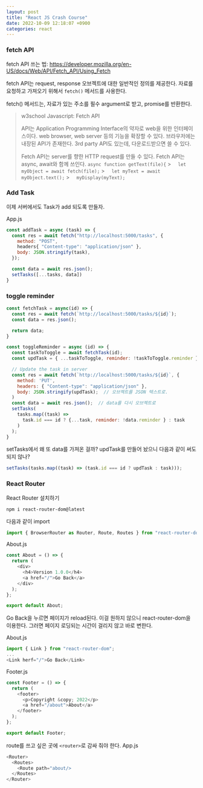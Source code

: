 ```yaml
---
layout: post
title: "React JS Crash Course"
date: 2022-10-09 12:18:07 +0900
categories: react
---
```


### fetch API

fetch API 쓰는 법: https://developer.mozilla.org/en-US/docs/Web/API/Fetch_API/Using_Fetch

fetch API는 request, response 오브젝트에 대한 일반적인 정의를 제공한다. 자료를 요청하고 가져오기 위해서 `fetch()` 메서드를 사용한다.

fetch() 메서드는, 자료가 있는 주소를 필수 argument로 받고, promise를 반환한다.

> w3school Javascript: Fetch API
>
> API는 Application Programming Interface의 약자로 web을 위한 인터페이스이다. web browser, web server 등의 기능을 확장할 수 있다. 브라우저에는 내장된 API가 존재한다. 3rd party API도 있는데, 다운로드받으면 쓸 수 있다.
>
> Fetch API는 server를 향한 HTTP request를 만들 수 있다. Fetch API는 async, await와 함께 쓰인다.
> `async function getText(file){` > `  let myObject = await fetch(file);` > `  let myText = await myObject.text();` > `  myDisplay(myText);`

### Add Task

이제 서버에서도 Task가 add 되도록 만들자.

App.js

```js
const addTask = async (task) => {
  const res = await fetch("http://localhost:5000/tasks", {
    method: "POST",
    headers{ "Content-type": "application/json" },
    body: JSON.stringify(task),
  });

  const data = await res.json();
  setTasks([...tasks, data])
}
```

### toggle reminder

```js
const fetchTask = async(id) => {
  const res = await fetch(`http://localhost:5000/tasks/${id}`);
  const data = res.json();

  return data;
}

const toggleReminder = async (id) => {
  const taskToToggle = await fetchTask(id);
  const updTask = { ...taskToToggle, reminder: !taskToToggle.reminder };

  // Update the task in server
  const res = await fetch(`http://localhost:5000/tasks/${id}`, {
    method: 'PUT',
    headers: { "Content-type": "application/json" },
    body: JSON.stringify(updTask);  // 오브젝트를 JSON 텍스트로.
  )
  const data = await res.json();  // data를 다시 오브젝트로
  setTasks(
    tasks.map((task) =>
      task.id === id ? {...task, reminder: !data.reminder } : task
    )
  );
}
```

setTasks에서 왜 또 data를 가져온 걸까? updTask를 만들어 놨으니 다음과 같이 써도 되지 않나?

```js
setTasks(tasks.map((task) => (task.id === id ? updTask : task)));
```

### React Router

React Router 설치하기

`npm i react-router-dom@latest`

다음과 같이 import

```js
import { BrowserRouter as Router, Route, Routes } from "react-router-dom";
```

About.js

```js
const About = () => {
  return (
    <div>
      <h4>Version 1.0.0</h4>
      <a href="/">Go Back</a>
    </div>
  );
};

export default About;
```

Go Back을 누르면 페이지가 reload된다. 이걸 원하지 않으니 react-router-dom을 이용한다. 그러면 페이지 로딩되는 시간이 걸리지 않고 바로 변한다.

About.js

```js
import { Link } from "react-router-dom";
...
<Link herf="/">Go Back</Link>
```

Footer.js

```js
const Footer = () => {
  return (
    <footer>
      <p>Copyright &copy; 2022</p>
      <a href="/about">About</a>
    </footer>
  );
};

export default Footer;
```

route를 쓰고 싶은 곳에 `<router>`로 감싸 줘야 한다.
App.js

```js
<Router>
  <Routes>
    <Route path="about/>
  </Routes>
</Router>
```
